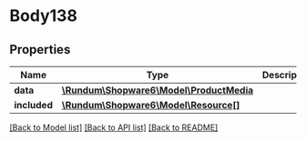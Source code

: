 # Body138

## Properties
Name | Type | Description | Notes
------------ | ------------- | ------------- | -------------
**data** | [**\Rundum\Shopware6\Model\ProductMedia**](ProductMedia.md) |  | [optional] 
**included** | [**\Rundum\Shopware6\Model\Resource[]**](Resource.md) |  | [optional] 

[[Back to Model list]](../../README.md#documentation-for-models) [[Back to API list]](../../README.md#documentation-for-api-endpoints) [[Back to README]](../../README.md)

